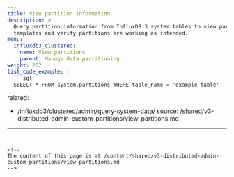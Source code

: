 ```yaml
---
title: View partition information
description: >
  Query partition information from InfluxDB 3 system tables to view partition 
  templates and verify partitions are working as intended.
menu:
  influxdb3_clustered:
    name: View partitions
    parent: Manage data partitioning
weight: 202
list_code_example: |
  ```sql
  SELECT * FROM system.partitions WHERE table_name = 'example-table'
  ```
related:
  - /influxdb3/clustered/admin/query-system-data/
source: /shared/v3-distributed-admin-custom-partitions/view-partitions.md
---
```


<!-- 
The content of this page is at /content/shared/v3-distributed-admin-custom-partitions/view-partitions.md
-->
